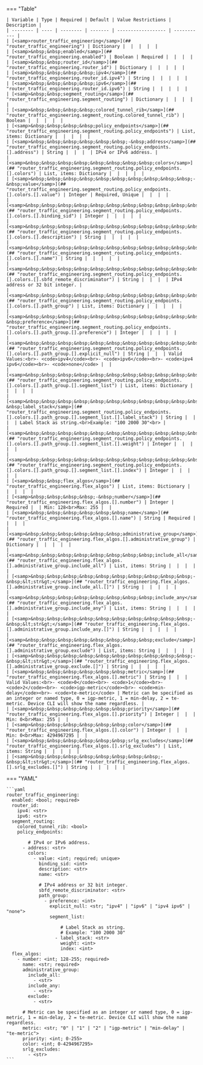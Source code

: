 <!--
  ~ Copyright (c) 2025 Arista Networks, Inc.
  ~ Use of this source code is governed by the Apache License 2.0
  ~ that can be found in the LICENSE file.
  -->
=== "Table"

    | Variable | Type | Required | Default | Value Restrictions | Description |
    | -------- | ---- | -------- | ------- | ------------------ | ----------- |
    | [<samp>router_traffic_engineering</samp>](## "router_traffic_engineering") | Dictionary |  |  |  |  |
    | [<samp>&nbsp;&nbsp;enabled</samp>](## "router_traffic_engineering.enabled") | Boolean | Required |  |  |  |
    | [<samp>&nbsp;&nbsp;router_id</samp>](## "router_traffic_engineering.router_id") | Dictionary |  |  |  |  |
    | [<samp>&nbsp;&nbsp;&nbsp;&nbsp;ipv4</samp>](## "router_traffic_engineering.router_id.ipv4") | String |  |  |  |  |
    | [<samp>&nbsp;&nbsp;&nbsp;&nbsp;ipv6</samp>](## "router_traffic_engineering.router_id.ipv6") | String |  |  |  |  |
    | [<samp>&nbsp;&nbsp;segment_routing</samp>](## "router_traffic_engineering.segment_routing") | Dictionary |  |  |  |  |
    | [<samp>&nbsp;&nbsp;&nbsp;&nbsp;colored_tunnel_rib</samp>](## "router_traffic_engineering.segment_routing.colored_tunnel_rib") | Boolean |  |  |  |  |
    | [<samp>&nbsp;&nbsp;&nbsp;&nbsp;policy_endpoints</samp>](## "router_traffic_engineering.segment_routing.policy_endpoints") | List, items: Dictionary |  |  |  |  |
    | [<samp>&nbsp;&nbsp;&nbsp;&nbsp;&nbsp;&nbsp;-&nbsp;address</samp>](## "router_traffic_engineering.segment_routing.policy_endpoints.[].address") | String |  |  |  | IPv4 or IPv6 address. |
    | [<samp>&nbsp;&nbsp;&nbsp;&nbsp;&nbsp;&nbsp;&nbsp;&nbsp;colors</samp>](## "router_traffic_engineering.segment_routing.policy_endpoints.[].colors") | List, items: Dictionary |  |  |  |  |
    | [<samp>&nbsp;&nbsp;&nbsp;&nbsp;&nbsp;&nbsp;&nbsp;&nbsp;&nbsp;&nbsp;-&nbsp;value</samp>](## "router_traffic_engineering.segment_routing.policy_endpoints.[].colors.[].value") | Integer | Required, Unique |  |  |  |
    | [<samp>&nbsp;&nbsp;&nbsp;&nbsp;&nbsp;&nbsp;&nbsp;&nbsp;&nbsp;&nbsp;&nbsp;&nbsp;binding_sid</samp>](## "router_traffic_engineering.segment_routing.policy_endpoints.[].colors.[].binding_sid") | Integer |  |  |  |  |
    | [<samp>&nbsp;&nbsp;&nbsp;&nbsp;&nbsp;&nbsp;&nbsp;&nbsp;&nbsp;&nbsp;&nbsp;&nbsp;description</samp>](## "router_traffic_engineering.segment_routing.policy_endpoints.[].colors.[].description") | String |  |  |  |  |
    | [<samp>&nbsp;&nbsp;&nbsp;&nbsp;&nbsp;&nbsp;&nbsp;&nbsp;&nbsp;&nbsp;&nbsp;&nbsp;name</samp>](## "router_traffic_engineering.segment_routing.policy_endpoints.[].colors.[].name") | String |  |  |  |  |
    | [<samp>&nbsp;&nbsp;&nbsp;&nbsp;&nbsp;&nbsp;&nbsp;&nbsp;&nbsp;&nbsp;&nbsp;&nbsp;sbfd_remote_discriminator</samp>](## "router_traffic_engineering.segment_routing.policy_endpoints.[].colors.[].sbfd_remote_discriminator") | String |  |  |  | IPv4 address or 32 bit integer. |
    | [<samp>&nbsp;&nbsp;&nbsp;&nbsp;&nbsp;&nbsp;&nbsp;&nbsp;&nbsp;&nbsp;&nbsp;&nbsp;path_group</samp>](## "router_traffic_engineering.segment_routing.policy_endpoints.[].colors.[].path_group") | List, items: Dictionary |  |  |  |  |
    | [<samp>&nbsp;&nbsp;&nbsp;&nbsp;&nbsp;&nbsp;&nbsp;&nbsp;&nbsp;&nbsp;&nbsp;&nbsp;&nbsp;&nbsp;-&nbsp;preference</samp>](## "router_traffic_engineering.segment_routing.policy_endpoints.[].colors.[].path_group.[].preference") | Integer |  |  |  |  |
    | [<samp>&nbsp;&nbsp;&nbsp;&nbsp;&nbsp;&nbsp;&nbsp;&nbsp;&nbsp;&nbsp;&nbsp;&nbsp;&nbsp;&nbsp;&nbsp;&nbsp;explicit_null</samp>](## "router_traffic_engineering.segment_routing.policy_endpoints.[].colors.[].path_group.[].explicit_null") | String |  |  | Valid Values:<br>- <code>ipv4</code><br>- <code>ipv6</code><br>- <code>ipv4 ipv6</code><br>- <code>none</code> |  |
    | [<samp>&nbsp;&nbsp;&nbsp;&nbsp;&nbsp;&nbsp;&nbsp;&nbsp;&nbsp;&nbsp;&nbsp;&nbsp;&nbsp;&nbsp;&nbsp;&nbsp;segment_list</samp>](## "router_traffic_engineering.segment_routing.policy_endpoints.[].colors.[].path_group.[].segment_list") | List, items: Dictionary |  |  |  |  |
    | [<samp>&nbsp;&nbsp;&nbsp;&nbsp;&nbsp;&nbsp;&nbsp;&nbsp;&nbsp;&nbsp;&nbsp;&nbsp;&nbsp;&nbsp;&nbsp;&nbsp;&nbsp;&nbsp;-&nbsp;label_stack</samp>](## "router_traffic_engineering.segment_routing.policy_endpoints.[].colors.[].path_group.[].segment_list.[].label_stack") | String |  |  |  | Label Stack as string.<br>Example: "100 2000 30"<br> |
    | [<samp>&nbsp;&nbsp;&nbsp;&nbsp;&nbsp;&nbsp;&nbsp;&nbsp;&nbsp;&nbsp;&nbsp;&nbsp;&nbsp;&nbsp;&nbsp;&nbsp;&nbsp;&nbsp;&nbsp;&nbsp;weight</samp>](## "router_traffic_engineering.segment_routing.policy_endpoints.[].colors.[].path_group.[].segment_list.[].weight") | Integer |  |  |  |  |
    | [<samp>&nbsp;&nbsp;&nbsp;&nbsp;&nbsp;&nbsp;&nbsp;&nbsp;&nbsp;&nbsp;&nbsp;&nbsp;&nbsp;&nbsp;&nbsp;&nbsp;&nbsp;&nbsp;&nbsp;&nbsp;index</samp>](## "router_traffic_engineering.segment_routing.policy_endpoints.[].colors.[].path_group.[].segment_list.[].index") | Integer |  |  |  |  |
    | [<samp>&nbsp;&nbsp;flex_algos</samp>](## "router_traffic_engineering.flex_algos") | List, items: Dictionary |  |  |  |  |
    | [<samp>&nbsp;&nbsp;&nbsp;&nbsp;-&nbsp;number</samp>](## "router_traffic_engineering.flex_algos.[].number") | Integer | Required |  | Min: 128<br>Max: 255 |  |
    | [<samp>&nbsp;&nbsp;&nbsp;&nbsp;&nbsp;&nbsp;name</samp>](## "router_traffic_engineering.flex_algos.[].name") | String | Required |  |  |  |
    | [<samp>&nbsp;&nbsp;&nbsp;&nbsp;&nbsp;&nbsp;administrative_group</samp>](## "router_traffic_engineering.flex_algos.[].administrative_group") | Dictionary |  |  |  |  |
    | [<samp>&nbsp;&nbsp;&nbsp;&nbsp;&nbsp;&nbsp;&nbsp;&nbsp;include_all</samp>](## "router_traffic_engineering.flex_algos.[].administrative_group.include_all") | List, items: String |  |  |  |  |
    | [<samp>&nbsp;&nbsp;&nbsp;&nbsp;&nbsp;&nbsp;&nbsp;&nbsp;&nbsp;&nbsp;-&nbsp;&lt;str&gt;</samp>](## "router_traffic_engineering.flex_algos.[].administrative_group.include_all.[]") | String |  |  |  |  |
    | [<samp>&nbsp;&nbsp;&nbsp;&nbsp;&nbsp;&nbsp;&nbsp;&nbsp;include_any</samp>](## "router_traffic_engineering.flex_algos.[].administrative_group.include_any") | List, items: String |  |  |  |  |
    | [<samp>&nbsp;&nbsp;&nbsp;&nbsp;&nbsp;&nbsp;&nbsp;&nbsp;&nbsp;&nbsp;-&nbsp;&lt;str&gt;</samp>](## "router_traffic_engineering.flex_algos.[].administrative_group.include_any.[]") | String |  |  |  |  |
    | [<samp>&nbsp;&nbsp;&nbsp;&nbsp;&nbsp;&nbsp;&nbsp;&nbsp;exclude</samp>](## "router_traffic_engineering.flex_algos.[].administrative_group.exclude") | List, items: String |  |  |  |  |
    | [<samp>&nbsp;&nbsp;&nbsp;&nbsp;&nbsp;&nbsp;&nbsp;&nbsp;&nbsp;&nbsp;-&nbsp;&lt;str&gt;</samp>](## "router_traffic_engineering.flex_algos.[].administrative_group.exclude.[]") | String |  |  |  |  |
    | [<samp>&nbsp;&nbsp;&nbsp;&nbsp;&nbsp;&nbsp;metric</samp>](## "router_traffic_engineering.flex_algos.[].metric") | String |  |  | Valid Values:<br>- <code>0</code><br>- <code>1</code><br>- <code>2</code><br>- <code>igp-metric</code><br>- <code>min-delay</code><br>- <code>te-metric</code> | Metric can be specified as an integer or named type, 0 = igp-metric, 1 = min-delay, 2 = te-metric. Device CLI will show the name regardless. |
    | [<samp>&nbsp;&nbsp;&nbsp;&nbsp;&nbsp;&nbsp;priority</samp>](## "router_traffic_engineering.flex_algos.[].priority") | Integer |  |  | Min: 0<br>Max: 255 |  |
    | [<samp>&nbsp;&nbsp;&nbsp;&nbsp;&nbsp;&nbsp;color</samp>](## "router_traffic_engineering.flex_algos.[].color") | Integer |  |  | Min: 0<br>Max: 4294967295 |  |
    | [<samp>&nbsp;&nbsp;&nbsp;&nbsp;&nbsp;&nbsp;srlg_excludes</samp>](## "router_traffic_engineering.flex_algos.[].srlg_excludes") | List, items: String |  |  |  |  |
    | [<samp>&nbsp;&nbsp;&nbsp;&nbsp;&nbsp;&nbsp;&nbsp;&nbsp;-&nbsp;&lt;str&gt;</samp>](## "router_traffic_engineering.flex_algos.[].srlg_excludes.[]") | String |  |  |  |  |

=== "YAML"

    ```yaml
    router_traffic_engineering:
      enabled: <bool; required>
      router_id:
        ipv4: <str>
        ipv6: <str>
      segment_routing:
        colored_tunnel_rib: <bool>
        policy_endpoints:

            # IPv4 or IPv6 address.
          - address: <str>
            colors:
              - value: <int; required; unique>
                binding_sid: <int>
                description: <str>
                name: <str>

                # IPv4 address or 32 bit integer.
                sbfd_remote_discriminator: <str>
                path_group:
                  - preference: <int>
                    explicit_null: <str; "ipv4" | "ipv6" | "ipv4 ipv6" | "none">
                    segment_list:

                        # Label Stack as string.
                        # Example: "100 2000 30"
                      - label_stack: <str>
                        weight: <int>
                        index: <int>
      flex_algos:
        - number: <int; 128-255; required>
          name: <str; required>
          administrative_group:
            include_all:
              - <str>
            include_any:
              - <str>
            exclude:
              - <str>

          # Metric can be specified as an integer or named type, 0 = igp-metric, 1 = min-delay, 2 = te-metric. Device CLI will show the name regardless.
          metric: <str; "0" | "1" | "2" | "igp-metric" | "min-delay" | "te-metric">
          priority: <int; 0-255>
          color: <int; 0-4294967295>
          srlg_excludes:
            - <str>
    ```
